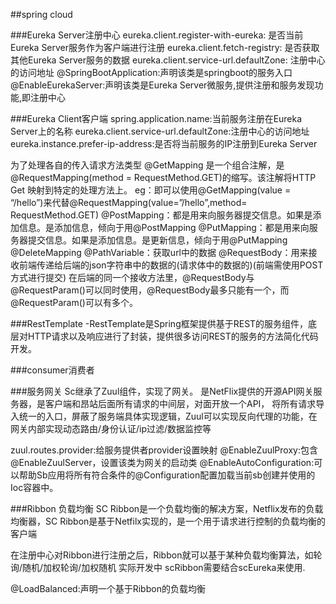 ##spring cloud

###Eureka Server注册中心
eureka.client.register-with-eureka: 是否当前Eureka Server服务作为客户端进行注册
eureka.client.fetch-registry: 是否获取其他Eureka Server服务的数据
eureka.client.service-url.defaultZone: 注册中心的访问地址
@SpringBootApplication:声明该类是springboot的服务入口
@EnableEurekaServer:声明该类是Eureka Server微服务,提供注册和服务发现功能,即注册中心

###Eureka Client客户端
spring.application.name:当前服务注册在Eureka Server上的名称
eureka.client.service-url.defaultZone:注册中心的访问地址
eureka.instance.prefer-ip-address:是否将当前服务的IP注册到Eureka Server

为了处理各自的传入请求方法类型
@GetMapping 是一个组合注解，是@RequestMapping(method = RequestMethod.GET)的缩写。该注解将HTTP Get 映射到特定的处理方法上。
            eg：即可以使用@GetMapping(value = “/hello”)来代替@RequestMapping(value=”/hello”,method= RequestMethod.GET)
@PostMapping：都是用来向服务器提交信息。如果是添加信息。是添加信息，倾向于用@PostMapping
@PutMapping：都是用来向服务器提交信息。如果是添加信息。是更新信息，倾向于用@PutMapping  
@DeleteMapping 
@PathVariable：获取url中的数据
@RequestBody：用来接收前端传递给后端的json字符串中的数据的(请求体中的数据的)(前端需使用POST方式进行提交)
             在后端的同一个接收方法里，@RequestBody与@RequestParam()可以同时使用，@RequestBody最多只能有一个，而@RequestParam()可以有多个。

###RestTemplate
-RestTemplate是Spring框架提供基于REST的服务组件，底层对HTTP请求以及响应进行了封装，提供很多访问REST的服务的方法简化代码开发。

###consumer消费者

###服务网关
Sc继承了Zuul组件，实现了网关。
是NetFlix提供的开源API网关服务器，是客户端和昂站后面所有请求的中间层，对面开放一个API，
将所有请求导入统一的入口，屏蔽了服务端具体实现逻辑，Zuul可以实现反向代理的功能，在网关内部实现动态路由/身份认证/ip过滤/数据监控等

zuul.routes.provider:给服务提供者provider设置映射
@EnableZuulProxy:包含@EnableZuulServer，设置该类为网关的启动类
@EnableAutoConfiguration:可以帮助Sb应用将所有符合条件的@Configuration配置加载当前sb创建并使用的Ioc容器中。

###Ribbon 负载均衡
SC Ribbon是一个负载均衡的解决方案，Netflix发布的负载均衡器，SC Ribbon是基于Netfilx实现的，是一个用于请求进行控制的负载均衡的客户端

在注册中心对Ribbon进行注册之后，Ribbon就可以基于某种负载均衡算法，如轮询/随机/加权轮询/加权随机
实际开发中 scRibbon需要结合scEureka来使用.

 @LoadBalanced:声明一个基于Ribbon的负载均衡